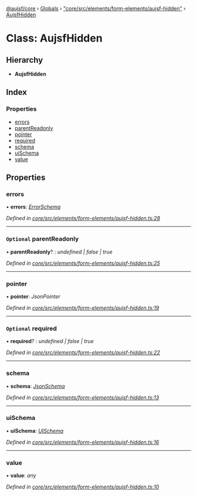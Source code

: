 [@aujsf/core](../README.md) › [Globals](../globals.md) › ["core/src/elements/form-elements/aujsf-hidden"](../modules/_core_src_elements_form_elements_aujsf_hidden_.md) › [AujsfHidden](_core_src_elements_form_elements_aujsf_hidden_.aujsfhidden.md)

# Class: AujsfHidden

## Hierarchy

* **AujsfHidden**

## Index

### Properties

* [errors](_core_src_elements_form_elements_aujsf_hidden_.aujsfhidden.md#errors)
* [parentReadonly](_core_src_elements_form_elements_aujsf_hidden_.aujsfhidden.md#optional-parentreadonly)
* [pointer](_core_src_elements_form_elements_aujsf_hidden_.aujsfhidden.md#pointer)
* [required](_core_src_elements_form_elements_aujsf_hidden_.aujsfhidden.md#optional-required)
* [schema](_core_src_elements_form_elements_aujsf_hidden_.aujsfhidden.md#schema)
* [uiSchema](_core_src_elements_form_elements_aujsf_hidden_.aujsfhidden.md#uischema)
* [value](_core_src_elements_form_elements_aujsf_hidden_.aujsfhidden.md#value)

## Properties

###  errors

• **errors**: *[ErrorSchema](../interfaces/_core_src_models_error_schema_.errorschema.md)*

*Defined in [core/src/elements/form-elements/aujsf-hidden.ts:28](https://github.com/jbockle/au-jsonschema-form/blob/edb7bd4/packages/core/src/elements/form-elements/aujsf-hidden.ts#L28)*

___

### `Optional` parentReadonly

• **parentReadonly**? : *undefined | false | true*

*Defined in [core/src/elements/form-elements/aujsf-hidden.ts:25](https://github.com/jbockle/au-jsonschema-form/blob/edb7bd4/packages/core/src/elements/form-elements/aujsf-hidden.ts#L25)*

___

###  pointer

• **pointer**: *JsonPointer*

*Defined in [core/src/elements/form-elements/aujsf-hidden.ts:19](https://github.com/jbockle/au-jsonschema-form/blob/edb7bd4/packages/core/src/elements/form-elements/aujsf-hidden.ts#L19)*

___

### `Optional` required

• **required**? : *undefined | false | true*

*Defined in [core/src/elements/form-elements/aujsf-hidden.ts:22](https://github.com/jbockle/au-jsonschema-form/blob/edb7bd4/packages/core/src/elements/form-elements/aujsf-hidden.ts#L22)*

___

###  schema

• **schema**: *[JsonSchema](../modules/_core_src_models_json_schema_.md#jsonschema)*

*Defined in [core/src/elements/form-elements/aujsf-hidden.ts:13](https://github.com/jbockle/au-jsonschema-form/blob/edb7bd4/packages/core/src/elements/form-elements/aujsf-hidden.ts#L13)*

___

###  uiSchema

• **uiSchema**: *[UISchema](../interfaces/_core_src_models_ui_schema_.uischema.md)*

*Defined in [core/src/elements/form-elements/aujsf-hidden.ts:16](https://github.com/jbockle/au-jsonschema-form/blob/edb7bd4/packages/core/src/elements/form-elements/aujsf-hidden.ts#L16)*

___

###  value

• **value**: *any*

*Defined in [core/src/elements/form-elements/aujsf-hidden.ts:10](https://github.com/jbockle/au-jsonschema-form/blob/edb7bd4/packages/core/src/elements/form-elements/aujsf-hidden.ts#L10)*
